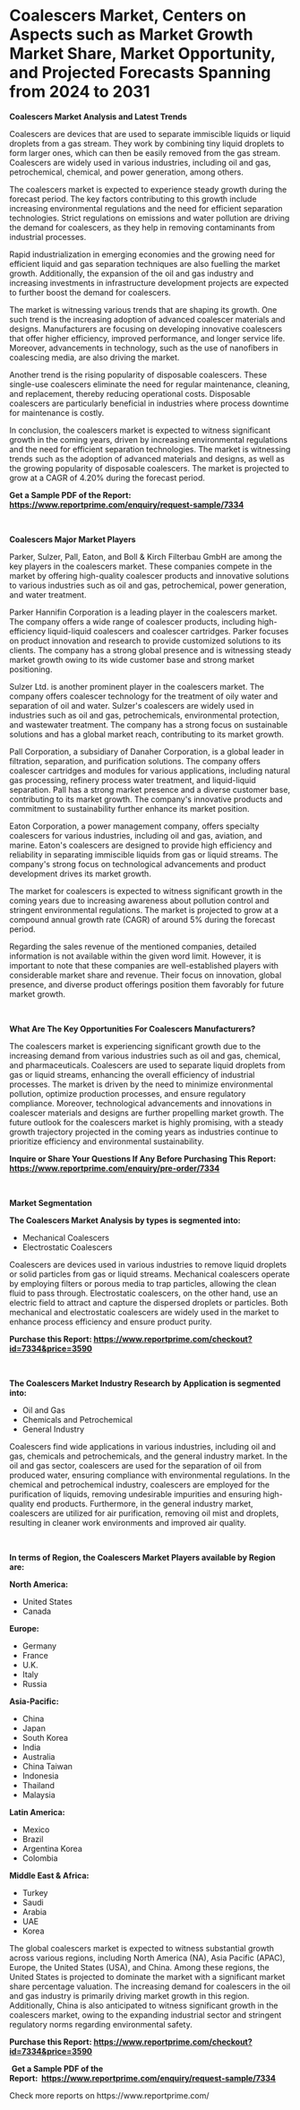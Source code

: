 <p><h1>Coalescers Market, Centers on Aspects such as Market Growth Market Share, Market Opportunity, and Projected Forecasts Spanning from 2024 to 2031</h1></p><p><strong>Coalescers Market Analysis and Latest Trends</strong></p>
<p><p>Coalescers are devices that are used to separate immiscible liquids or liquid droplets from a gas stream. They work by combining tiny liquid droplets to form larger ones, which can then be easily removed from the gas stream. Coalescers are widely used in various industries, including oil and gas, petrochemical, chemical, and power generation, among others.</p><p>The coalescers market is expected to experience steady growth during the forecast period. The key factors contributing to this growth include increasing environmental regulations and the need for efficient separation technologies. Strict regulations on emissions and water pollution are driving the demand for coalescers, as they help in removing contaminants from industrial processes.</p><p>Rapid industrialization in emerging economies and the growing need for efficient liquid and gas separation techniques are also fuelling the market growth. Additionally, the expansion of the oil and gas industry and increasing investments in infrastructure development projects are expected to further boost the demand for coalescers.</p><p>The market is witnessing various trends that are shaping its growth. One such trend is the increasing adoption of advanced coalescer materials and designs. Manufacturers are focusing on developing innovative coalescers that offer higher efficiency, improved performance, and longer service life. Moreover, advancements in technology, such as the use of nanofibers in coalescing media, are also driving the market.</p><p>Another trend is the rising popularity of disposable coalescers. These single-use coalescers eliminate the need for regular maintenance, cleaning, and replacement, thereby reducing operational costs. Disposable coalescers are particularly beneficial in industries where process downtime for maintenance is costly.</p><p>In conclusion, the coalescers market is expected to witness significant growth in the coming years, driven by increasing environmental regulations and the need for efficient separation technologies. The market is witnessing trends such as the adoption of advanced materials and designs, as well as the growing popularity of disposable coalescers. The market is projected to grow at a CAGR of 4.20% during the forecast period.</p></p>
<p><strong>Get a Sample PDF of the Report:&nbsp; <a href="https://www.reportprime.com/enquiry/request-sample/7334">https://www.reportprime.com/enquiry/request-sample/7334</a></strong></p>
<p>&nbsp;</p>
<p><strong>Coalescers Major Market Players</strong></p>
<p><p>Parker, Sulzer, Pall, Eaton, and Boll & Kirch Filterbau GmbH are among the key players in the coalescers market. These companies compete in the market by offering high-quality coalescer products and innovative solutions to various industries such as oil and gas, petrochemical, power generation, and water treatment.</p><p>Parker Hannifin Corporation is a leading player in the coalescers market. The company offers a wide range of coalescer products, including high-efficiency liquid-liquid coalescers and coalescer cartridges. Parker focuses on product innovation and research to provide customized solutions to its clients. The company has a strong global presence and is witnessing steady market growth owing to its wide customer base and strong market positioning.</p><p>Sulzer Ltd. is another prominent player in the coalescers market. The company offers coalescer technology for the treatment of oily water and separation of oil and water. Sulzer's coalescers are widely used in industries such as oil and gas, petrochemicals, environmental protection, and wastewater treatment. The company has a strong focus on sustainable solutions and has a global market reach, contributing to its market growth.</p><p>Pall Corporation, a subsidiary of Danaher Corporation, is a global leader in filtration, separation, and purification solutions. The company offers coalescer cartridges and modules for various applications, including natural gas processing, refinery process water treatment, and liquid-liquid separation. Pall has a strong market presence and a diverse customer base, contributing to its market growth. The company's innovative products and commitment to sustainability further enhance its market position.</p><p>Eaton Corporation, a power management company, offers specialty coalescers for various industries, including oil and gas, aviation, and marine. Eaton's coalescers are designed to provide high efficiency and reliability in separating immiscible liquids from gas or liquid streams. The company's strong focus on technological advancements and product development drives its market growth.</p><p>The market for coalescers is expected to witness significant growth in the coming years due to increasing awareness about pollution control and stringent environmental regulations. The market is projected to grow at a compound annual growth rate (CAGR) of around 5% during the forecast period.</p><p>Regarding the sales revenue of the mentioned companies, detailed information is not available within the given word limit. However, it is important to note that these companies are well-established players with considerable market share and revenue. Their focus on innovation, global presence, and diverse product offerings position them favorably for future market growth.</p></p>
<p>&nbsp;</p>
<p><strong>What Are The Key Opportunities For Coalescers Manufacturers?</strong></p>
<p><p>The coalescers market is experiencing significant growth due to the increasing demand from various industries such as oil and gas, chemical, and pharmaceuticals. Coalescers are used to separate liquid droplets from gas or liquid streams, enhancing the overall efficiency of industrial processes. The market is driven by the need to minimize environmental pollution, optimize production processes, and ensure regulatory compliance. Moreover, technological advancements and innovations in coalescer materials and designs are further propelling market growth. The future outlook for the coalescers market is highly promising, with a steady growth trajectory projected in the coming years as industries continue to prioritize efficiency and environmental sustainability.</p></p>
<p><strong>Inquire or Share Your Questions If Any Before Purchasing This Report: <a href="https://www.reportprime.com/enquiry/pre-order/7334">https://www.reportprime.com/enquiry/pre-order/7334</a></strong></p>
<p>&nbsp;</p>
<p><strong>Market Segmentation</strong></p>
<p><strong>The Coalescers Market Analysis by types is segmented into:</strong></p>
<p><ul><li>Mechanical Coalescers</li><li>Electrostatic Coalescers</li></ul></p>
<p><p>Coalescers are devices used in various industries to remove liquid droplets or solid particles from gas or liquid streams. Mechanical coalescers operate by employing filters or porous media to trap particles, allowing the clean fluid to pass through. Electrostatic coalescers, on the other hand, use an electric field to attract and capture the dispersed droplets or particles. Both mechanical and electrostatic coalescers are widely used in the market to enhance process efficiency and ensure product purity.</p></p>
<p><strong>Purchase this Report:&nbsp;<a href="https://www.reportprime.com/checkout?id=7334&price=3590">https://www.reportprime.com/checkout?id=7334&price=3590</a></strong></p>
<p>&nbsp;</p>
<p><strong>The Coalescers Market Industry Research by Application is segmented into:</strong></p>
<p><ul><li>Oil and Gas</li><li>Chemicals and Petrochemical</li><li>General Industry</li></ul></p>
<p><p>Coalescers find wide applications in various industries, including oil and gas, chemicals and petrochemicals, and the general industry market. In the oil and gas sector, coalescers are used for the separation of oil from produced water, ensuring compliance with environmental regulations. In the chemical and petrochemical industry, coalescers are employed for the purification of liquids, removing undesirable impurities and ensuring high-quality end products. Furthermore, in the general industry market, coalescers are utilized for air purification, removing oil mist and droplets, resulting in cleaner work environments and improved air quality.</p></p>
<p>&nbsp;</p>
<p><strong>In terms of Region, the Coalescers Market Players available by Region are:</strong></p>
<p>
    <p> <strong> North America: </strong>
        <ul>
            <li>United States</li>
            <li>Canada</li>
        </ul>
        </p> 
    <p> <strong> Europe: </strong>
        <ul>
            <li>Germany</li>
            <li>France</li>
            <li>U.K.</li>
            <li>Italy</li>
            <li>Russia</li>
        </ul>
        </p> 
    <p> <strong> Asia-Pacific: </strong>
        <ul>
            <li>China</li>
            <li>Japan</li>
            <li>South Korea</li>
            <li>India</li>
            <li>Australia</li>
            <li>China Taiwan</li>
            <li>Indonesia</li>
            <li>Thailand</li>
            <li>Malaysia</li>
        </ul>
        </p> 
    <p> <strong> Latin America: </strong>
        <ul>
            <li>Mexico</li>
            <li>Brazil</li>
            <li>Argentina Korea</li>
            <li>Colombia</li>
        </ul>
        </p> 
    <p> <strong> Middle East & Africa: </strong>
        <ul>
            <li>Turkey</li>
            <li>Saudi</li>
            <li>Arabia</li>
            <li>UAE</li>
            <li>Korea</li>
        </ul>
    </p>
    </p>
<p><p>The global coalescers market is expected to witness substantial growth across various regions, including North America (NA), Asia Pacific (APAC), Europe, the United States (USA), and China. Among these regions, the United States is projected to dominate the market with a significant market share percentage valuation. The increasing demand for coalescers in the oil and gas industry is primarily driving market growth in this region. Additionally, China is also anticipated to witness significant growth in the coalescers market, owing to the expanding industrial sector and stringent regulatory norms regarding environmental safety.</p></p>
<p><strong>Purchase this Report: <a href="https://www.reportprime.com/checkout?id=7334&price=3590">https://www.reportprime.com/checkout?id=7334&price=3590</a></strong></p>
<p>&nbsp;<strong>Get a Sample PDF of the Report:&nbsp;&nbsp;<a href="https://www.reportprime.com/enquiry/request-sample/7334">https://www.reportprime.com/enquiry/request-sample/7334</a></strong></p>
<p><strong></strong></p>
<p>Check more reports on https://www.reportprime.com/</p>